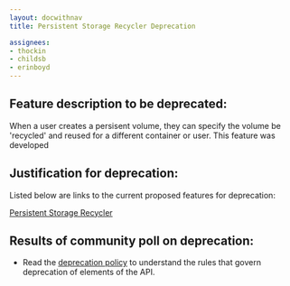 ```yaml
---
layout: docwithnav
title: Persistent Storage Recycler Deprecation

assignees:
- thockin
- childsb
- erinboyd
---
```


## Feature description to be deprecated:

When a user creates a persisent volume, they can specify the volume be 'recycled' and reused for a different container or user.
This feature was developed 
## Justification for deprecation:

Listed below are links to the current proposed features for deprecation:

[Persistent Storage Recycler](pv-recycler.md)

## Results of community poll on deprecation:

- Read the [deprecation policy](https://github.com/kubernetes/kubernetes.github.io/blob/master/docs/deprecation-policy.md) to 
understand the rules that govern deprecation of elements of the API.

